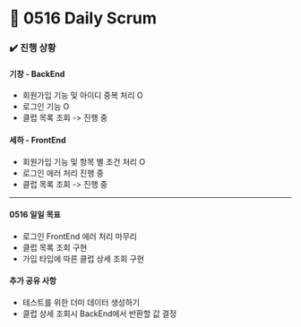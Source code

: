 # 📅 0516 Daily Scrum
### ✔️ 진행 상황
#### 기창 - BackEnd
- 회원가입 기능 및 아이디 중복 처리 O
- 로그인 기능 O
- 클럽 목록 조회 -> 진행 중

#### 세하 - FrontEnd
- 회원가입 기능 및 항목 별  조건 처리 O
- 로그인 에러 처리 진행 중
- 클럽 목록 조회 -> 진행 중

---

#### 0516 일일 목표
- 로그인 FrontEnd 에러 처리 마무리
- 클럽 목록 조회 구현
- 가입 타입에 따른 클럽 상세 조회 구현

#### 추가 공유 사항
- 테스트를 위한 더미 데이터 생성하기
- 클럽 상세 조회시 BackEnd에서 반환할 값 결정